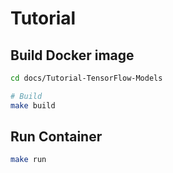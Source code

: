 # Tutorial



## Build Docker image

```sh
cd docs/Tutorial-TensorFlow-Models
```

```sh
# Build
make build
```



## Run Container

```sh
make run
```
